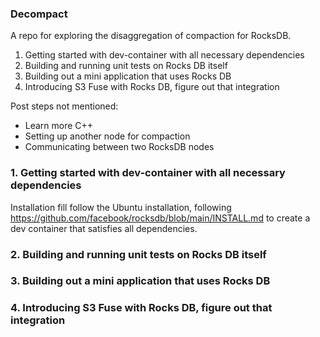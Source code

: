 ### Decompact
A repo for exploring the disaggregation of compaction for RocksDB.

1. Getting started with dev-container with all necessary dependencies
2. Building and running unit tests on Rocks DB itself
3. Building out a mini application that uses Rocks DB
4. Introducing S3 Fuse with Rocks DB, figure out that integration

Post steps not mentioned:
- Learn more C++
- Setting up another node for compaction
- Communicating between two RocksDB nodes


### 1. Getting started with dev-container with all necessary dependencies

Installation fill follow the Ubuntu installation, following https://github.com/facebook/rocksdb/blob/main/INSTALL.md to create a dev container that satisfies all dependencies.


### 2. Building and running unit tests on Rocks DB itself
### 3. Building out a mini application that uses Rocks DB
### 4. Introducing S3 Fuse with Rocks DB, figure out that integration